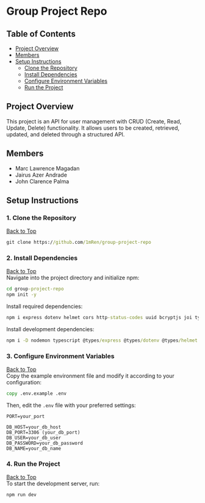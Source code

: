 # Group Project Repo

## Table of Contents  
- [Project Overview](#project-overview)  
- [Members](#members)  
- [Setup Instructions](#setup-instructions)  
  - [Clone the Repository](#1-clone-the-repository)  
  - [Install Dependencies](#2-install-dependencies)  
  - [Configure Environment Variables](#3-configure-environment-variables)  
  - [Run the Project](#4-run-the-project)  

## Project Overview  
This project is an API for user management with CRUD (Create, Read, Update, Delete) functionality. It allows users to be created, retrieved, updated, and deleted through a structured API.  

## Members  
- Marc Lawrence Magadan  
- Jairus Azer Andrade  
- John Clarence Palma  

## Setup Instructions  

### 1. Clone the Repository  
[Back to Top](#table-of-contents)  
```cmd
git clone https://github.com/1mRen/group-project-repo
```  

### 2. Install Dependencies  
[Back to Top](#table-of-contents)  
Navigate into the project directory and initialize npm:  
```cmd
cd group-project-repo
npm init -y
```  

Install required dependencies:  
```cmd
npm i express dotenv helmet cors http-status-codes uuid bcryptjs joi typeorm reflect-metadata mysql2
```  

Install development dependencies:  
```cmd
npm i -D nodemon typescript @types/express @types/dotenv @types/helmet @types/cors @types/uuid @types/bcryptjs
```  

### 3. Configure Environment Variables  
[Back to Top](#table-of-contents)  
Copy the example environment file and modify it according to your configuration:  
```cmd
copy .env.example .env
```  

Then, edit the `.env` file with your preferred settings:  
```
PORT=your_port

DB_HOST=your_db_host
DB_PORT=3306 (your_db_port)
DB_USER=your_db_user
DB_PASSWORD=your_db_password
DB_NAME=your_db_name
```  

### 4. Run the Project  
[Back to Top](#table-of-contents)  
To start the development server, run:  
```cmd
npm run dev
```
